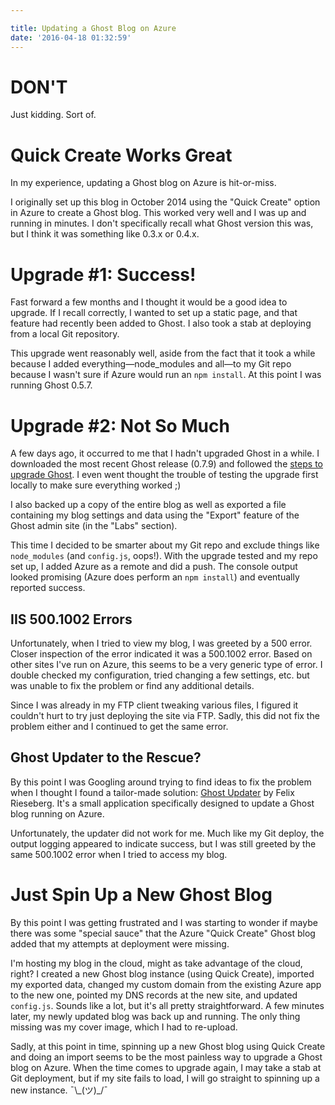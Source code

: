 ```yaml
---

title: Updating a Ghost Blog on Azure
date: '2016-04-18 01:32:59'
---
```


# DON'T

Just kidding. Sort of.

# Quick Create Works Great

In my experience, updating a Ghost blog on Azure is hit-or-miss.

I originally set up this blog in October 2014 using the "Quick Create" option in Azure to create a Ghost blog. This worked very well and I was up and running in minutes. I don't specifically recall what Ghost version this was, but I think it was something like 0.3.x or 0.4.x.

# Upgrade #1: Success!
Fast forward a few months and I thought it would be a good idea to upgrade. If I recall correctly, I wanted to set up a static page, and that feature had recently been added to Ghost. I also took a stab at deploying from a local Git repository.

This upgrade went reasonably well, aside from the fact that it took a while because I added everything&mdash;node_modules and all&mdash;to my Git repo because I wasn't sure if Azure would run an <code>npm install</code>. At this point I was running Ghost 0.5.7.

# Upgrade #2: Not So Much
A few days ago, it occurred to me that I hadn't upgraded Ghost in a while. I downloaded the most recent Ghost release (0.7.9) and followed the [steps to upgrade Ghost](http://support.ghost.org/how-to-upgrade/). I even went thought the trouble of testing the upgrade first locally to make sure everything worked ;)

I also backed up a copy of the entire blog as well as exported a file containing my blog settings and data using the "Export" feature of the Ghost admin site (in the "Labs" section).

This time I decided to be smarter about my Git repo and exclude things like <code>node_modules</code> (and <code>config.js</code>, oops!). With the upgrade tested and my repo set up, I added Azure as a remote and did a push. The console output looked promising (Azure does perform an <code>npm install</code>) and eventually reported success.

## IIS 500.1002 Errors

Unfortunately, when I tried to view my blog, I was greeted by a 500 error. Closer inspection of the error indicated it was a 500.1002 error. Based on other sites I've run on Azure, this seems to be a very generic type of error. I double checked my configuration, tried changing a few settings, etc. but was unable to fix the problem or find any additional details.

Since I was already in my FTP client tweaking various files, I figured it couldn't hurt to try just deploying the site via FTP. Sadly, this did not fix the problem either and I continued to get the same error.

## Ghost Updater to the Rescue?
By this point I was Googling around trying to find ideas to fix the problem when I thought I found a tailor-made solution: [Ghost Updater](https://github.com/felixrieseberg/Ghost-Updater-Azure) by Felix Rieseberg. It's a small application specifically designed to update a Ghost blog running on Azure.

Unfortunately, the updater did not work for me. Much like my Git deploy, the output logging appeared to indicate success, but I was still greeted by the same 500.1002 error when I tried to access my blog.

# Just Spin Up a New Ghost Blog

By this point I was getting frustrated and I was starting to wonder if maybe there was some "special sauce" that the Azure "Quick Create" Ghost blog added that my attempts at deployment were missing.

I'm hosting my blog in the cloud, might as take advantage of the cloud, right? I created a new Ghost blog instance (using Quick Create), imported my exported data, changed my custom domain from the existing Azure app to the new one, pointed my DNS records at the new site, and updated <code>config.js</code>. Sounds like a lot, but it's all pretty straightforward. A few minutes later, my newly updated blog was back up and running. The only thing missing was my cover image, which I had to re-upload.

Sadly, at this point in time, spinning up a new Ghost blog using Quick Create and doing an import seems to be the most painless way to upgrade a Ghost blog on Azure. When the time comes to upgrade again, I may take a stab at Git deployment, but if my site fails to load, I will go straight to spinning up a new instance. ¯\\\_(ツ)_/¯
